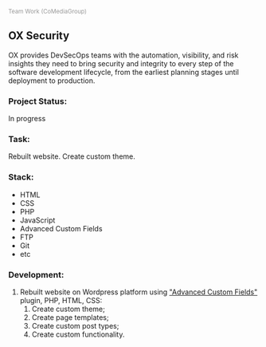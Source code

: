 <sup style='color:#999999'>Team Work (CoMediaGroup)</sup>

## OX Security 
OX provides DevSecOps teams with the automation, visibility, and risk insights they need to bring security and integrity to every step of the software development lifecycle, from the earliest planning stages until deployment to production.

### Project Status:
In progress

### Task:
Rebuilt website. Create custom theme.

### Stack:
- HTML
- CSS
- PHP
- JavaScript
- Advanced Custom Fields
- FTP
- Git
- etc

### Development:
1. Rebuilt website on Wordpress platform using ["Advanced Custom Fields"](https://www.advancedcustomfields.com/) plugin, PHP, HTML, CSS:
   1. Create custom theme;
   2. Create page templates;
   3. Create custom post types;
   4. Create custom functionality.

